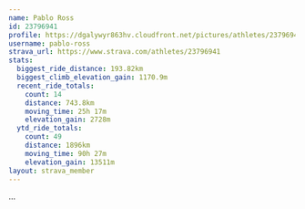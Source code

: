 ```yaml
---
name: Pablo Ross
id: 23796941
profile: https://dgalywyr863hv.cloudfront.net/pictures/athletes/23796941/14615399/1/large.jpg
username: pablo-ross
strava_url: https://www.strava.com/athletes/23796941
stats:
  biggest_ride_distance: 193.82km
  biggest_climb_elevation_gain: 1170.9m
  recent_ride_totals:
    count: 14
    distance: 743.8km
    moving_time: 25h 17m
    elevation_gain: 2728m
  ytd_ride_totals:
    count: 49
    distance: 1896km
    moving_time: 90h 27m
    elevation_gain: 13511m
layout: strava_member
--- 
```

...
